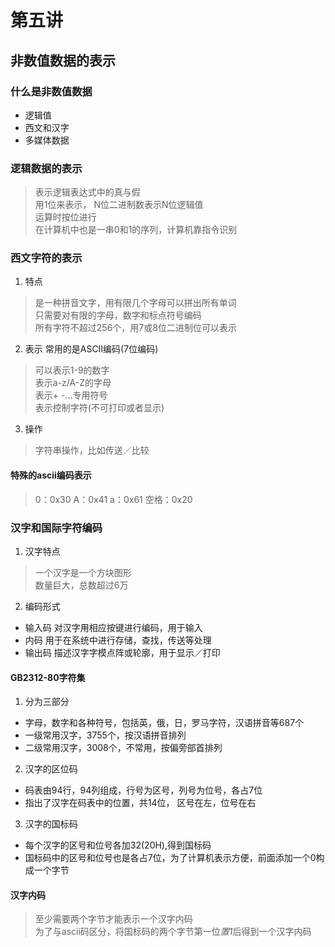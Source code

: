 # 第五讲     
## 非数值数据的表示     
### 什么是非数值数据    
- 逻辑值    
- 西文和汉字    
- 多媒体数据    
### 逻辑数据的表示    
> 表示逻辑表达式中的真与假    
> 用1位来表示， N位二进制数表示N位逻辑值   
> 运算时按位进行   
> 在计算机中也是一串0和1的序列，计算机靠指令识别     
 
### 西文字符的表示    
1. 特点    
> 是一种拼音文字，用有限几个字母可以拼出所有单词    
> 只需要对有限的字母，数字和标点符号编码    
> 所有字符不超过256个，用7或8位二进制位可以表示   

2. 表示  常用的是ASCII编码(7位编码)        
> 可以表示1-9的数字  
> 表示a-z/A-Z的字母   
> 表示+ -...专用符号   
> 表示控制字符(不可打印或者显示)      

3. 操作   
> 字符串操作，比如传送／比较      

#### 特殊的ascii编码表示   
> 0：0x30  A：0x41 a：0x61  空格：0x20    

### 汉字和国际字符编码      
1. 汉字特点
> 一个汉字是一个方块图形    
> 数量巨大，总数超过6万    

2. 编码形式     
- 输入码   对汉字用相应按键进行编码，用于输入     
- 内码  用于在系统中进行存储，查找，传送等处理    
- 输出码  描述汉字字模点阵或轮廓，用于显示／打印    

#### GB2312-80字符集     
1. 分为三部分    
- 字母，数字和各种符号，包括英，俄，日，罗马字符，汉语拼音等687个    
- 一级常用汉字，3755个，按汉语拼音排列   
- 二级常用汉字，3008个，不常用，按偏旁部首排列    

2. 汉字的区位码    
- 码表由94行，94列组成，行号为区号，列号为位号，各占7位    
- 指出了汉字在码表中的位置，共14位， 区号在左，位号在右     

3. 汉字的国标码    
- 每个汉字的区号和位号各加32(20H),得到国标码     
- 国标码中的区号和位号也是各占7位，为了计算机表示方便，前面添加一个0构成一个字节     

#### 汉字内码    
> 至少需要两个字节才能表示一个汉字内码    
> 为了与ascii码区分，将国标码的两个字节第一位*置1*后得到一个汉字内码
